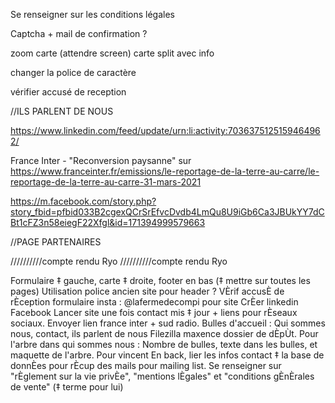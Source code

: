 Se renseigner sur les conditions légales

Captcha + mail de confirmation ?


zoom carte (attendre screen)
carte split avec info

changer la police de caractère

vérifier accusé de reception

//ILS PARLENT DE NOUS

https://www.linkedin.com/feed/update/urn:li:activity:7036375125159464962/

France Inter - "Reconversion paysanne" sur https://www.franceinter.fr/emissions/le-reportage-de-la-terre-au-carre/le-reportage-de-la-terre-au-carre-31-mars-2021

https://m.facebook.com/story.php?story_fbid=pfbid033B2cgexQCrSrEfvcDvdb4LmQu8U9iGb6Ca3JBUkYY7dCBt1cFZ3n58eiegF22Xfgl&id=171394999579663

//PAGE PARTENAIRES




//////////compte rendu Ryo
//////////compte rendu Ryo

Formulaire ‡ gauche, carte ‡ droite, footer en bas (‡ mettre sur toutes les pages)
Utilisation police ancien site pour header ?
VÈrif accusÈ de rÈception formulaire
insta : @lafermedecompi pour site CrÈer linkedin  Facebook
Lancer site une fois contact mis ‡ jour + liens pour rÈseaux sociaux.
Envoyer lien france inter + sud radio.
Bulles d'accueil : Qui sommes nous, contact, ils parlent de nous
Filezilla maxence dossier de dÈpÙt.
Pour l'arbre dans qui sommes nous : Nombre de bulles, texte dans les bulles, et maquette de l'arbre.
Pour vincent 
En back, lier les infos contact ‡ la base de donnÈes pour rÈcup des mails pour mailing list.
Se renseigner sur "rÈglement sur la vie privÈe", "mentions lÈgales" et "conditions gÈnÈrales de vente" (‡ terme pour lui)